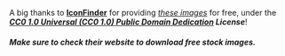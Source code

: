 A big thanks to [**IconFinder**](https://www.iconfinder.com/) for providing _[these images](https://github.com/neoforged/websites/tree/main/themes/mainroad/layouts/partials/svg/installer_icons/)_ for free, under the **_[CC0 1.0 Universal (CC0 1.0) Public Domain Dedication](https://creativecommons.org/publicdomain/zero/1.0/) License_**!

##### Make sure to check their website to download free stock images.
